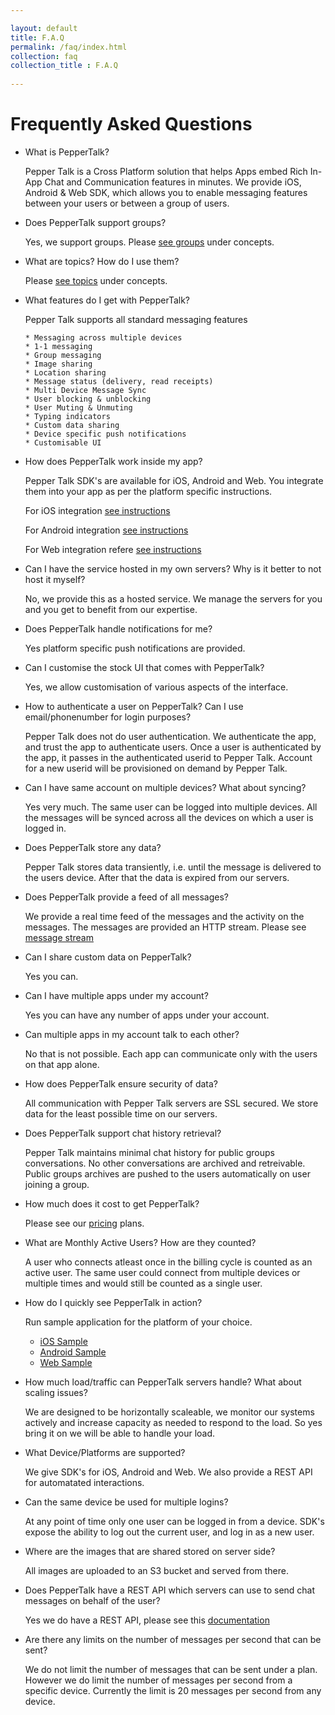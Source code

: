 ```yaml
---

layout: default
title: F.A.Q
permalink: /faq/index.html
collection: faq
collection_title : F.A.Q
  
---
```


# Frequently Asked Questions

* What is PepperTalk?

    Pepper Talk is a Cross Platform solution that helps Apps embed Rich In-App Chat and Communication features in minutes. We provide iOS, Android & Web SDK, which allows you to enable messaging features between your users or between a group of users.

* Does PepperTalk support groups?

    Yes, we support groups. Please [see groups](http://developers.getpeppertalk.com/#groups) under concepts.

* What are topics? How do I use them?

    Please [see topics](http://developers.getpeppertalk.com/#topics) under concepts.

* What features do I get with PepperTalk?

    Pepper Talk supports all standard messaging features
  
      * Messaging across multiple devices
      * 1-1 messaging
      * Group messaging
      * Image sharing
      * Location sharing
      * Message status (delivery, read receipts)
      * Multi Device Message Sync
      * User blocking & unblocking
      * User Muting & Unmuting
      * Typing indicators
      * Custom data sharing
      * Device specific push notifications
      * Customisable UI


* How does PepperTalk work inside my app?

    Pepper Talk SDK's are available for iOS, Android and Web. You integrate them into your app as per the platform specific instructions.
    
    For iOS integration [see instructions](http://developers.getpeppertalk.com/ios/index.html#getting-started)
    
    For Android integration [see instructions](http://developers.getpeppertalk.com/android/index.html#installing)
    
    For Web integration refere [see instructions](http://developers.getpeppertalk.com/web/index.html#introduction)

* Can I have the service hosted in my own servers? Why is it better to not host it myself?

    No, we provide this as a hosted service. We manage the servers for you and you get to benefit from our expertise.

* Does PepperTalk handle notifications for me?

    Yes platform specific push notifications are provided.

* Can I customise the stock UI that comes with PepperTalk?

    Yes, we allow customisation of various aspects of the interface.

* How to authenticate a user on PepperTalk? Can I use email/phonenumber for login purposes?

    Pepper Talk does not do user authentication. We authenticate the app, and trust the app to authenticate users. Once a user is authenticated by the app, it passes in the authenticated userid to Pepper Talk. Account for a new userid will be provisioned on demand by Pepper Talk.

* Can I have same account on multiple devices? What about syncing?

    Yes very much. The same user can be logged into multiple devices. All the messages will be synced across all the devices on which a user is logged in.

* Does PepperTalk store any data?

    Pepper Talk stores data transiently, i.e. until the message is delivered to the users device. After that the data is expired from our servers.

* Does PepperTalk provide a feed of all messages?

    We provide a real time feed of the messages and the activity on the messages. The messages are provided an HTTP stream. Please see [message stream](https://github.com/Espreccino/PepperTalkMessageStream)

* Can I share custom data on PepperTalk?

    Yes you can.
    
* Can I have multiple apps under my account?

    Yes you can have any number of apps under your account.

* Can multiple apps in my account talk to each other?

    No that is not possible. Each app can communicate only with the users on that app alone.

* How does PepperTalk ensure security of data?

    All communication with Pepper Talk servers are SSL secured. We store data for the least possible time on our servers.

* Does PepperTalk support chat history retrieval?

    Pepper Talk maintains minimal chat history for public groups conversations. No other conversations are archived and retreivable. Public groups archives are pushed to the users automatically on user joining a group.

* How much does it cost to get PepperTalk?

    Please see our [pricing](http://getpeppertalk.com/#pricing) plans.

* What are Monthly Active Users? How are they counted?

    A user who connects atleast once in the billing cycle is counted as an active user. The same user could connect from multiple devices or multiple times and would still be counted as a single user.

* How do I quickly see PepperTalk in action?

    Run sample application for the platform of your choice.
    * [iOS Sample](http://developers.getpeppertalk.com/ios/examples.html)
    * [Android Sample](http://developers.getpeppertalk.com/android/sample.html)
    * [Web Sample](http://developers.getpeppertalk.com/web/sample.html)


* How much load/traffic can PepperTalk servers handle? What about scaling issues?

    We are designed to be horizontally scaleable, we monitor our systems actively and increase capacity as needed to respond to the load. So yes bring it on we will be able to handle your load.

* What Device/Platforms are supported?

    We give SDK's for iOS, Android and Web. We also provide a REST API for automatated interactions.

* Can the same device be used for multiple logins?

    At any point of time only one user can be logged in from a device. SDK's expose the ability to log out the current user, and log in as a new user.

* Where are the images that are shared stored on server side?

    All images are uploaded to an S3 bucket and served from there.

* Does PepperTalk have a REST API which servers can use to send chat messages on behalf of the user?

    Yes we do have a REST API, please see this [documentation](http://developers.getpeppertalk.com/REST/)
    
* Are there any limits on the number of messages per second that can be sent?

    We do not limit the number of messages that can be sent under a plan. However we do limit the number of messages per second from a specific device. Currently the limit is 20 messages per second from any device.


